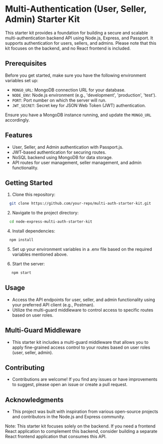 # Multi-Authentication (User, Seller, Admin) Starter Kit

This starter kit provides a foundation for building a secure and scalable multi-authentication backend API using Node.js, Express, and Passport. It supports authentication for users, sellers, and admins. Please note that this kit focuses on the backend, and no React frontend is included.

## Prerequisites

Before you get started, make sure you have the following environment variables set up:

- `MONGO_URL`: MongoDB connection URL for your database.
- `NODE_ENV`: Node.js environment (e.g., 'development', 'production', 'test').
- `PORT`: Port number on which the server will run.
- `JWT_SECRET`: Secret key for JSON Web Token (JWT) authentication.

Ensure you have a MongoDB instance running, and update the `MONGO_URL` accordingly.

## Features

- User, Seller, and Admin authentication with Passport.js.
- JWT-based authentication for securing routes.
- NoSQL backend using MongoDB for data storage.
- API routes for user management, seller management, and admin functionality.

## Getting Started

1. Clone this repository:
  ```sh
    git clone https://github.com/your-repo/multi-auth-starter-kit.git
  ```

2. Navigate to the project directory:
  ```sh
    cd node-express-multi-auth-starter-kit
  ```

4. Install dependencies:
  ```sh
    npm install
  ```

5. Set up your environment variables in a .env file based on the required variables mentioned above.

6. Start the server:
  ```sh
     npm start
  ```

## Usage
- Access the API endpoints for user, seller, and admin functionality using your preferred API client (e.g., Postman).
- Utilize the multi-guard middleware to control access to specific routes based on user roles.

## Multi-Guard Middleware
- This starter kit includes a multi-guard middleware that allows you to apply fine-grained access control to your routes based on user roles (user, seller, admin).
  
## Contributing
- Contributions are welcome! If you find any issues or have improvements to suggest, please open an issue or create a pull request.

## Acknowledgments
- This project was built with inspiration from various open-source projects and contributors in the Node.js and Express community.

Note: This starter kit focuses solely on the backend. If you need a frontend React application to complement this backend, consider building a separate React frontend application that consumes this API.




